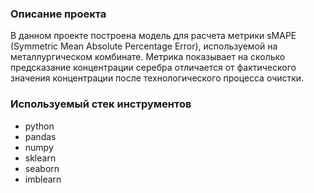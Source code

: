 
### Описание проекта
В данном проекте построена модель для расчета метрики sMAPE (Symmetric Mean Absolute Percentage Error), используемой на металлургическом комбинате. Метрика показывает на сколько предсказание концентрации серебра отличается от фактического значения концентрации после технологического процесса очистки. 
### Используемый стек инструментов
- python
- pandas
- numpy
- sklearn
- seaborn
- imblearn
